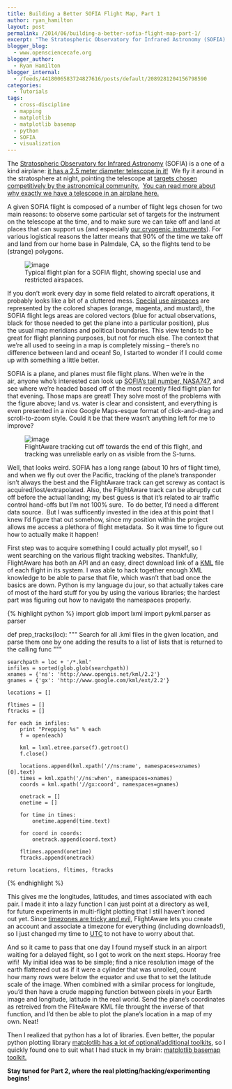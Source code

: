 ```yaml
---
title: Building a Better SOFIA Flight Map, Part 1
author: ryan_hamilton
layout: post
permalink: /2014/06/building-a-better-sofia-flight-map-part-1/
excerpt: "The Stratospheric Observatory for Infrared Astronomy (SOFIA) is a one of a kind airplane: it has a 2.5 meter diameter telescope in it! We fly it around in the stratosphere at night, pointing the telescope at targets chosen competitively by the astronomical community. You can read more about why exactly we have a telescope in an airplane here."
blogger_blog:
  - www.opensciencecafe.org
blogger_author:
  - Ryan Hamilton
blogger_internal:
  - /feeds/4418006583724827616/posts/default/2089281204156798590
categories:
  - Tutorials
tags:
  - cross-discipline
  - mapping
  - matplotlib
  - matplotlib basemap
  - python
  - SOFIA
  - visualization
---
```

The [Stratospheric Observatory for Infrared Astronomy][1] (SOFIA) is a one of a kind airplane: [it has a 2.5 meter diameter telescope in it!][2]  We fly it around in the stratosphere at night, pointing the telescope at [targets chosen competitively by the astronomical community.][3]  [You can read more about why exactly we have a telescope in an airplane here.][4]

A given SOFIA flight is composed of a number of flight legs chosen for two main reasons: to observe some particular set of targets for the instrument on the telescope at the time, and to make sure we can take off and land at places that can support us (and especially [our cryogenic instruments][5]). For various logistical reasons the latter means that 90% of the time we take off and land from our home base in Palmdale, CA, so the flights tend to be (strange) polygons.

<figure>
    	<img src="{{site.url}}/images/OC2F_03.png" alt="image">
	<figcaption>Typical flight plan for a SOFIA flight, showing special use and restricted airspaces.</figcaption>
</figure>

If you don&#8217;t work every day in some field related to aircraft operations, it probably looks like a bit of a cluttered mess. [Special use airspaces][6] are represented by the colored shapes (orange, magenta, and mustard), the SOFIA flight legs areas are colored vectors (blue for actual observations, black for those needed to get the plane into a particular position), plus the usual map meridians and political boundaries. This view tends to be great for flight planning purposes, but not for much else. The context that we&#8217;re all used to seeing in a map is completely missing &#8211; there&#8217;s no difference between land and ocean! So, I started to wonder if I could come up with something a little better.

<!--more-->

SOFIA is a plane, and planes must file flight plans. When we&#8217;re in the air, anyone who&#8217;s interested can look up [SOFIA&#8217;s tail number, NASA747][7], and see where we&#8217;re headed based off of the most recently filed flight plan for that evening. Those maps are great! They solve most of the problems with the figure above; land vs. water is clear and consistent, and everything is even presented in a nice Google Maps-esque format of click-and-drag and scroll-to-zoom style. Could it be that there wasn&#8217;t anything left for me to improve?

<figure>
    	<img src="{{site.url}}/images/flight-aware-screenshot.png" alt="image">
	<figcaption>FlightAware tracking cut off towards the end of this flight, and tracking was unreliable early on as visible from the S-turns.</figcaption>
</figure>

Well, that looks weird. SOFIA has a long range (about 10 hrs of flight time), and when we fly out over the Pacific, tracking of the plane&#8217;s transponder isn&#8217;t always the best and the FlightAware track can get screwy as contact is acquired/lost/extrapolated. Also, the FlightAware track can be abruptly cut off before the actual landing; my best guess is that it&#8217;s related to air traffic control hand-offs but I&#8217;m not 100% sure.  To do better, I&#8217;d need a different data source.  But I was sufficently invested in the idea at this point that I knew I&#8217;d figure that out somehow, since my position within the project allows me access a plethora of flight metadata.  So it was time to figure out how to actually make it happen!

First step was to acquire something I could actually plot myself, so I went searching on the various flight tracking websites. Thankfully, FlightAware has both an API and an easy, direct download link of a [KML][8] file of each flight in its system. I was able to hack together enough XML knowledge to be able to parse that file, which wasn&#8217;t that bad once the basics are down. Python is my language du jour, so that actually takes care of most of the hard stuff for you by using the various libraries; the hardest part was figuring out how to navigate the namespaces properly.

{% highlight python %}
import glob
import lxml
import pykml.parser as parser


def prep_tracks(loc):
    """
    Search for all .kml files in the given location, and parse them one by one
    adding the results to a list of lists that is returned to the calling func
    """

    searchpath = loc + '/*.kml'
    infiles = sorted(glob.glob(searchpath))
    xnames = {'ns': 'http://www.opengis.net/kml/2.2'}
    gnames = {'gx': 'http://www.google.com/kml/ext/2.2'}

    locations = []

    fltimes = []
    ftracks = []

    for each in infiles:
        print "Prepping %s" % each
        f = open(each)

        kml = lxml.etree.parse(f).getroot()
        f.close()

        locations.append(kml.xpath('//ns:name', namespaces=xnames)[0].text)
        times = kml.xpath('//ns:when', namespaces=xnames)
        coords = kml.xpath('//gx:coord', namespaces=gnames)

        onetrack = []
        onetime = []

        for time in times:
            onetime.append(time.text)

        for coord in coords:
            onetrack.append(coord.text)

        fltimes.append(onetime)
        ftracks.append(onetrack)

    return locations, fltimes, ftracks
{% endhighlight %}

This gives me the longitudes, latitudes, and times associated with each pair. I made it into a lazy function I can just point at a directory as well, for future experiments in multi-flight plotting that I still haven&#8217;t ironed out yet. Since [timezones are tricky and evil][9], FlightAware lets you create an account and associate a timezone for everything (including downloads!), so I just changed my time to [UTC][10] to not have to worry about that.

And so it came to pass that one day I found myself stuck in an airport waiting for a delayed flight, so I got to work on the next steps. Hooray free wifi!  My initial idea was to be simple; find a nice resolution image of the earth flattened out as if it were a cylinder that was unrolled, count how many rows were below the equator and use that to set the latitude scale of the image. When combined with a similar process for longitude, you&#8217;d then have a crude mapping function between pixels in your Earth image and longitude, latitude in the real world. Send the plane&#8217;s coordinates as retreived from the FliteAware KML file throught the inverse of that function, and I&#8217;d then be able to plot the plane&#8217;s location in a map of my own. Neat!

Then I realized that python has a lot of libraries. Even better, the popular python plotting library [matplotlib has a lot of optional/additional toolkits][11], so I quickly found one to suit what I had stuck in my brain: [matplotlib basemap toolkit.][12]

**Stay tuned for Part 2, where the real plotting/hacking/experimenting begins!**

 [1]: https://www.sofia.usra.edu/
 [2]: https://www.sofia.usra.edu/Gallery/observatory/OBS_0002.html
 [3]: https://www.sofia.usra.edu/Science/proposals/index.html
 [4]: https://www.sofia.usra.edu/Sofia/science/sofia_sci.html
 [5]: https://www.sofia.usra.edu/Science/instruments/index.html
 [6]: http://sua.faa.gov/sua/siteFrame.app
 [7]: http://flightaware.com/live/flight/NASA747
 [8]: https://developers.google.com/kml/
 [9]: http://en.wikipedia.org/wiki/Time_zone#Daylight_saving_time
 [10]: http://en.wikipedia.org/wiki/Coordinated_Universal_Time
 [11]: http://matplotlib.org/1.3.1/mpl_toolkits/index.html
 [12]: http://matplotlib.org/basemap/
